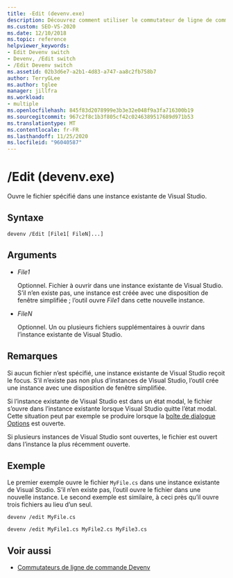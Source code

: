 ```yaml
---
title: -Edit (devenv.exe)
description: Découvrez comment utiliser le commutateur de ligne de commande Edit devenv pour ouvrir un fichier spécifié dans une instance existante de Visual Studio.
ms.custom: SEO-VS-2020
ms.date: 12/10/2018
ms.topic: reference
helpviewer_keywords:
- Edit Devenv switch
- Devenv, /Edit switch
- /Edit Devenv switch
ms.assetid: 02b3d6e7-a2b1-4d83-a747-aa8c2fb758b7
author: TerryGLee
ms.author: tglee
manager: jillfra
ms.workload:
- multiple
ms.openlocfilehash: 845f83d2078999e3b3e32e048f9a3fa716300b19
ms.sourcegitcommit: 967c2f8c1b3f805cf42c0246389517689d971b53
ms.translationtype: MT
ms.contentlocale: fr-FR
ms.lasthandoff: 11/25/2020
ms.locfileid: "96040587"
---
```

# <a name="edit-devenvexe"></a>/Edit (devenv.exe)

Ouvre le fichier spécifié dans une instance existante de Visual Studio.

## <a name="syntax"></a>Syntaxe

```shell
devenv /Edit [File1[ FileN]...]
```

## <a name="arguments"></a>Arguments

- *File1*

  Optionnel. Fichier à ouvrir dans une instance existante de Visual Studio. S’il n’en existe pas, une instance est créée avec une disposition de fenêtre simplifiée ; l’outil ouvre *File1* dans cette nouvelle instance.

- *FileN*

  Optionnel. Un ou plusieurs fichiers supplémentaires à ouvrir dans l’instance existante de Visual Studio.

## <a name="remarks"></a>Remarques

Si aucun fichier n’est spécifié, une instance existante de Visual Studio reçoit le focus. S’il n’existe pas non plus d’instances de Visual Studio, l’outil crée une instance avec une disposition de fenêtre simplifiée.

Si l’instance existante de Visual Studio est dans un état modal, le fichier s’ouvre dans l’instance existante lorsque Visual Studio quitte l’état modal. Cette situation peut par exemple se produire lorsque la [boîte de dialogue Options](../../ide/reference/options-dialog-box-visual-studio.md) est ouverte.

Si plusieurs instances de Visual Studio sont ouvertes, le fichier est ouvert dans l’instance la plus récemment ouverte.

## <a name="example"></a>Exemple

Le premier exemple ouvre le fichier `MyFile.cs` dans une instance existante de Visual Studio. S’il n’en existe pas, l’outil ouvre le fichier dans une nouvelle instance. Le second exemple est similaire, à ceci près qu’il ouvre trois fichiers au lieu d’un seul.

```shell
devenv /edit MyFile.cs

devenv /edit MyFile1.cs MyFile2.cs MyFile3.cs
```

## <a name="see-also"></a>Voir aussi

- [Commutateurs de ligne de commande Devenv](../../ide/reference/devenv-command-line-switches.md)
